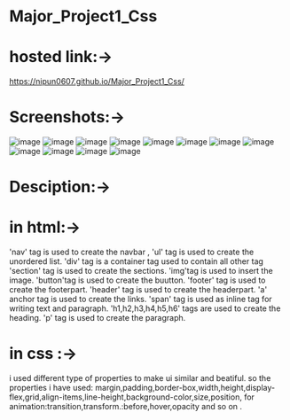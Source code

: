 # Major_Project1_Css
# hosted link:->
https://nipun0607.github.io/Major_Project1_Css/
# Screenshots:->
![image](https://github.com/nipun0607/Major_Project1_Css/assets/126556793/7a4666c0-9027-4332-918d-47441710c6e0)
![image](https://github.com/nipun0607/Major_Project1_Css/assets/126556793/c28cc676-2f36-4c48-b203-c76f3bfdda09)
![image](https://github.com/nipun0607/Major_Project1_Css/assets/126556793/36d9e911-3e04-4cea-ab2e-ffe7cd1b0b2d)
![image](https://github.com/nipun0607/Major_Project1_Css/assets/126556793/799cce28-32dd-49ff-970b-65f75a73027a)
![image](https://github.com/nipun0607/Major_Project1_Css/assets/126556793/e5ecacbd-cca3-42b6-889f-9f413b7a7177)
![image](https://github.com/nipun0607/Major_Project1_Css/assets/126556793/6e50efdc-b370-44cc-96a2-c0e82220f808)
![image](https://github.com/nipun0607/Major_Project1_Css/assets/126556793/bf0a8415-07bc-4b31-9560-6688c12c1d75)
![image](https://github.com/nipun0607/Major_Project1_Css/assets/126556793/46127480-5553-4f5c-aea0-237d368e89c2)
![image](https://github.com/nipun0607/Major_Project1_Css/assets/126556793/dbe98367-2f13-48ab-b9dd-7aacd2032290)
![image](https://github.com/nipun0607/Major_Project1_Css/assets/126556793/4fb0632a-ef76-42a1-b9b9-5a806a71f7ab)
![image](https://github.com/nipun0607/Major_Project1_Css/assets/126556793/cde9a42a-604f-49c6-8d95-422439e76cc1)
![image](https://github.com/nipun0607/Major_Project1_Css/assets/126556793/257c08a5-101b-4852-b654-b547b0a7d4dd)
# Desciption:->
# in html:->

'nav' tag is used to create the navbar ,
'ul' tag is used to create the unordered list.
'div' tag is a container tag used to contain all other tag
'section' tag is used to create the sections.
'img'tag is used to insert the image.
'button'tag is used to create the buutton.
'footer' tag is used to create the footerpart.
'header' tag is used to create the headerpart.
'a' anchor tag is used to create the links.
'span' tag is used as inline tag for writing text and paragraph.
 'h1,h2,h3,h4,h5,h6' tags are used to create the heading.
 'p' tag is used to create the paragraph.
 # in css :->
 i used different type of properties to make ui similar and beatiful.
so the properties i have used:
margin,padding,border-box,width,height,display-flex,grid,align-items,line-height,background-color,size,position,
for animation:transition,transform.:before,hover,opacity and so on .
